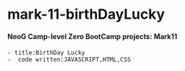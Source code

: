 # mark-11-birthDayLucky
#### NeoG Camp-level Zero BootCamp projects: Mark11
    - title:BirthDay Lucky
    -  code written:JAVASCRIPT,HTML,CSS
